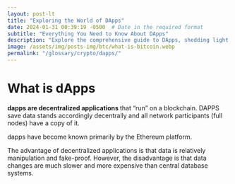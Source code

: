 ```yaml
---
layout: post-lt
title: "Exploring the World of DApps"
date: 2024-01-31 00:39:19 -0500  # Date in the required format
subtitle: "Everything You Need to Know About DApps"
description: "Explore the comprehensive guide to DApps, shedding light on its critical aspects and how it influences the evolving landscape of blockchain technology."
image: /assets/img/posts-img/btc/what-is-bitcoin.webp
permalink: "/glossary/crypto/dapps/"
---
```

<h1>What is dApps</h1>

<p> <strong> dapps are decentralized applications </strong> that “run” on a blockchain. DAPPS save data stands accordingly decentrally and all network participants (full nodes) have a copy of it. </p> <p> dapps have become known primarily by the Ethereum platform. </p> <p> The advantage of decentralized applications is that data is relatively manipulation and fake-proof. However, the disadvantage is that data changes are much slower and more expensive than central database systems. </p>

